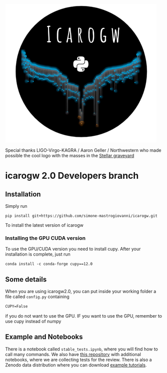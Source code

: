 ![icarogw2.0](/docs/logo.png)

Special thanks LIGO-Virgo-KAGRA / Aaron Geller / Northwestern who made possible the cool logo with the masses in the [Stellar graveyard](https://media.ligo.northwestern.edu/gallery/mass-plot)



# icarogw 2.0 Developers branch

## Installation

Simply run

```
pip install git+https://github.com/simone-mastrogiovanni/icarogw.git
```

To install the latest version of icarogw


### Installing the GPU CUDA version

To use the GPU/CUDA version you need to install cupy. After your installation is complete, just run

```
conda install -c conda-forge cupy==12.0
```

## Some details

When you are using icarogw2.0, you can put inside your working folder a file called `config.py` containing

```latex
CUPY=False
```

if you do not want to use the GPU. IF you want to use the GPU, remember to use cupy instead of numpy

## Example and Notebooks

There is a notebook called `stable_tests.ipynb`, where you will find how to call many commands. We also have [this repository](https://git.ligo.org/simone.mastrogiovanni/icarogw_catalog_tests) with additional notebooks, where we are collecting tests for the review. There is also a Zenodo data distribution where you can download [example tutorials](https://zenodo.org/record/7846415#.ZG0BetJBxQo).

